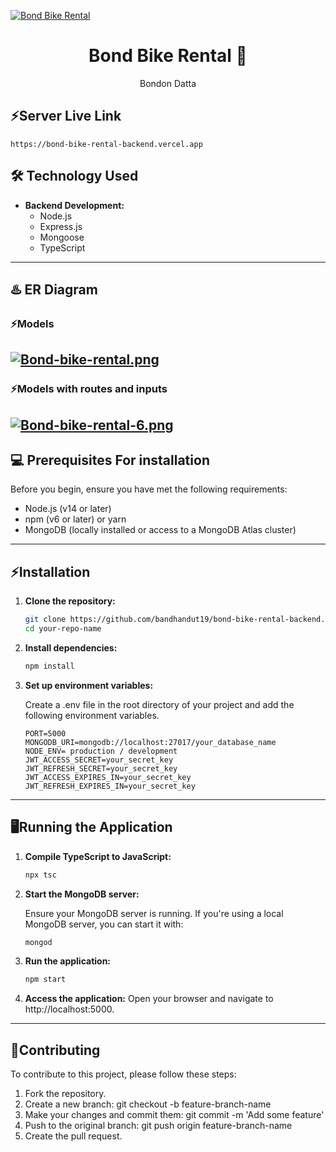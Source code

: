 [![Bond Bike Rental](https://i.postimg.cc/BZBWnv0D/Untitled-design.png)](https://postimg.cc/jC238tCd)
<h1 align="center">
  Bond Bike Rental 🚀
</h1>
<p align="center">
  Bondon Datta
</p>

## ⚡Server Live Link

    https://bond-bike-rental-backend.vercel.app
    
## 🛠️ Technology Used

- **Backend Development:**
  - Node.js
  - Express.js
  - Mongoose
  - TypeScript

---

## ♨️ ER Diagram
  ### ⚡Models
  [![Bond-bike-rental.png](https://i.postimg.cc/L6JZKDh0/Bond-bike-rental.png)](https://postimg.cc/BXGv2xTx)
  ---
  ### ⚡Models with routes and inputs
  [![Bond-bike-rental-6.png](https://i.postimg.cc/j5RJprJz/Bond-bike-rental-6.png)](https://postimg.cc/zLPBh67B)
  ---

## 💻 Prerequisites For installation

Before you begin, ensure you have met the following requirements:

- Node.js (v14 or later)
- npm (v6 or later) or yarn
- MongoDB (locally installed or access to a MongoDB Atlas cluster)
---
## ⚡Installation

1. **Clone the repository:**

   ```bash
   git clone https://github.com/bandhandut19/bond-bike-rental-backend.git
   cd your-repo-name
2. **Install dependencies:**
   ```bash
   npm install
3. **Set up environment variables:**
   
    Create a .env file in the root directory of your project and add the following environment variables.
      ```plaintext
    PORT=5000
    MONGODB_URI=mongodb://localhost:27017/your_database_name
    NODE_ENV= production / development
    JWT_ACCESS_SECRET=your_secret_key
    JWT_REFRESH_SECRET=your_secret_key
    JWT_ACCESS_EXPIRES_IN=your_secret_key
    JWT_REFRESH_EXPIRES_IN=your_secret_key
---
## 🖥️Running the Application
  1. **Compile TypeScript to JavaScript:**
      ```bash
      npx tsc
  2. **Start the MongoDB server:**

     Ensure your MongoDB server is running. If you're using a local MongoDB server, you can start it with:
      ```bash
      mongod
  3. **Run the application:**
      ```bash
      npm start
  4. **Access the application:**
      Open your browser and navigate to http://localhost:5000.

---
## 🤝Contributing
To contribute to this project, please follow these steps:

1. Fork the repository.
2. Create a new branch: git checkout -b feature-branch-name
3. Make your changes and commit them: git commit -m 'Add some feature'
4. Push to the original branch: git push origin feature-branch-name
5. Create the pull request.


     
       
